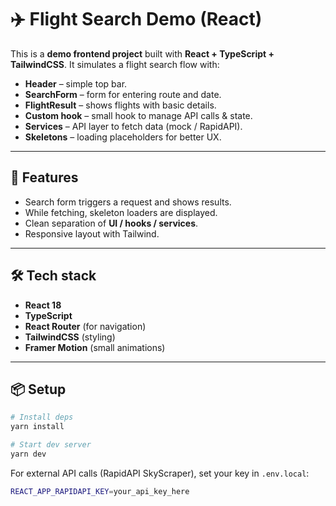 # ✈️ Flight Search Demo (React)

This is a **demo frontend project** built with **React + TypeScript + TailwindCSS**. It simulates a flight search flow with:

- **Header** – simple top bar.
- **SearchForm** – form for entering route and date.
- **FlightResult** – shows flights with basic details.
- **Custom hook** – small hook to manage API calls & state.
- **Services** – API layer to fetch data (mock / RapidAPI).
- **Skeletons** – loading placeholders for better UX.

---

## 🚀 Features
- Search form triggers a request and shows results.
- While fetching, skeleton loaders are displayed.
- Clean separation of **UI / hooks / services**.
- Responsive layout with Tailwind.

---

## 🛠 Tech stack
- **React 18**
- **TypeScript**
- **React Router** (for navigation)
- **TailwindCSS** (styling)
- **Framer Motion** (small animations)

---

## 📦 Setup

```bash
# Install deps
yarn install

# Start dev server
yarn dev
```

For external API calls (RapidAPI SkyScraper), set your key in `.env.local`:

```bash
REACT_APP_RAPIDAPI_KEY=your_api_key_here
```
